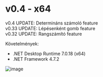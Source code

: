 # v0.4 - x64

v0.4 UPDATE: Determináns számoló feature\
v0.33 UPDATE: Lépésenként gomb feature\
v0.32 UPDATE: Rangszámító feature

Követelmények:
- .NET Desktop Runtime 7.0.18 (x64)
- .NET Framework 4.7.2

![image](https://github.com/polini46corvinus/LepcsosMatrix/assets/160756175/2f313bc1-c626-470f-8dd3-31322ebea98f)
